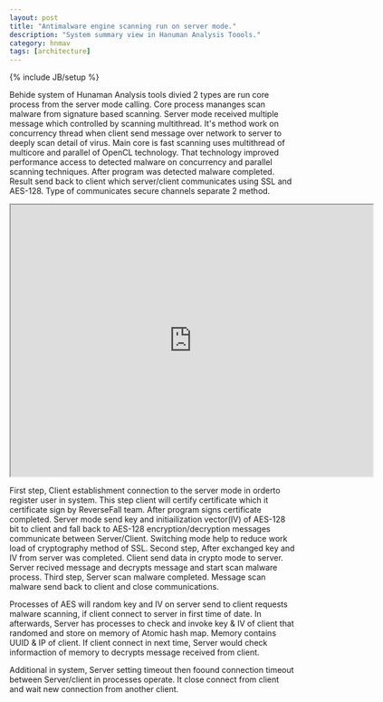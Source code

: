 ```yaml
---
layout: post
title: "Antimalware engine scanning run on server mode."
description: "System summary view in Hanuman Analysis Toools."
category: hnmav
tags: [architecture]
---
```

{% include JB/setup %}

Behide system of Hunaman Analysis tools divied 2 types are run core process from the server mode calling. Core process mananges scan malware from signature based scanning. Server mode received multiple message which controlled by scanning multithread.  It's method work on concurrency thread when client send message over network to server to deeply scan detail of virus. Main core is fast scanning uses multithread of multicore and parallel of OpenCL technology. That technology improved performance access to detected malware on concurrency and parallel scanning techniques. After program was detected malware completed. Result send back to client which server/client communicates using SSL and AES-128. Type of communicates secure channels separate 2 method.

<iframe src="https://docs.google.com/file/d/0B67CLNkPMNnXSlZHbU5FLTJBanc/preview" width="640" height="480"></iframe>

First step, Client establishment connection to the server mode in orderto register user in system. This step client will certify certificate which it certificate sign by ReverseFall team. After program signs certificate completed. Server mode send key and initiailization vector(IV) of AES-128 bit to client and fall back to AES-128 encryption/decryption messages communicate between Server/Client. Switching mode help to reduce work load of cryptography method of SSL.
Second step, After exchanged key and IV from server was completed. Client send data in crypto mode to server. Server recived message and decrypts message and start scan malware process.
Third step, Server scan malware completed. Message scan malware send back to client and close communications.

Processes of AES will random key and IV on server send to client requests malware scanning, if client connect to server in first time of date. In afterwards, Server has processes to check and invoke key & IV of client that randomed and store on memory of Atomic hash map. Memory contains UUID & IP of client. If client connect in next time, Server would check informaction of memory to decrypts message received from client.

Additional in system, Server setting timeout then foound connection timeout between Server/client in processes operate. It close connect from client and wait new connection from another client. 
